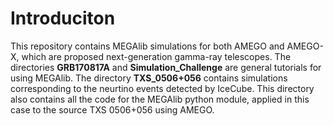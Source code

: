 # Introduciton 

This repository contains MEGAlib simulations for both AMEGO and AMEGO-X, which are proposed next-generation gamma-ray telescopes. 
The directories **GRB170817A** and **Simulation_Challenge** are
general tutorials for using MEGAlib. The directory **TXS_0506+056** contains simulations corresponding
to the neurtino events detected by IceCube. This directory also contains all the code for the MEGAlib python module, applied in this case to the source TXS 0506+056 using AMEGO.
